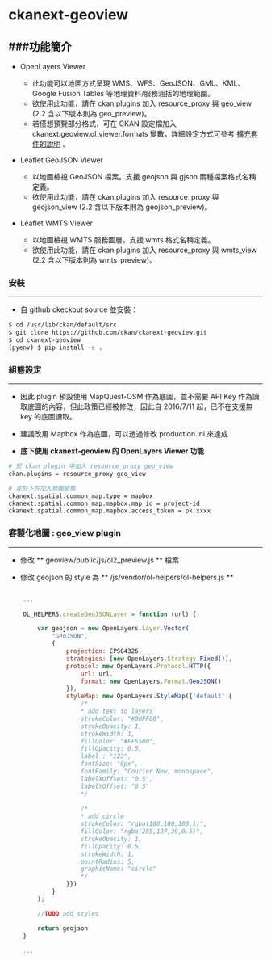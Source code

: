 # ckanext-geoview

<script type="text/javascript" src="../js/general.js"></script>

###功能簡介
---
* OpenLayers Viewer
    * 此功能可以地圖方式呈現 WMS、WFS、GeoJSON、GML、KML、Google Fusion Tables 等地理資料/服務涵括的地理範圍。
    * 欲使用此功能，請在 ckan.plugins 加入 resource_proxy 與 geo_view (2.2 含以下版本則為 geo_preview)。
    * 若僅想預覽部分格式，可在 CKAN 設定檔加入 ckanext.geoview.ol_viewer.formats 變數，詳細設定方式可參考 [擴充套件的說明](https://github.com/ckan/ckanext-geoview#openlayers-viewer) 。

* Leaflet GeoJSON Viewer
    * 以地圖檢視 GeoJSON 檔案。支援 geojson 與 gjson 兩種檔案格式名稱定義。
    * 欲使用此功能，請在 ckan.plugins 加入 resource_proxy 與 geojson_view (2.2 含以下版本則為 geojson_preview)。

* Leaflet WMTS Viewer
    * 以地圖檢視 WMTS 服務圖層。支援 wmts 格式名稱定義。
    * 欲使用此功能，請在 ckan.plugins 加入 resource_proxy 與 wmts_view (2.2 含以下版本則為 wmts_preview)。

### 安裝
---

* 自 github ckeckout source 並安裝：

```Bash
$ cd /usr/lib/ckan/default/src
$ git clone https://github.com/ckan/ckanext-geoview.git
$ cd ckanext-geoview
(pyenv) $ pip install -e .
```

### 組態設定
---

* 因此 plugin 預設使用 MapQuest-OSM 作為底圖，並不需要 API Key 作為讀取底圖的內容，但此政策已經被修改，因此自 2016/7/11 起，已不在支援無 key 的底圖讀取。

* 建議改用 Mapbox 作為底圖，可以透過修改 production.ini 來達成

* **底下使用 ckanext-geoview 的 OpenLayers Viewer 功能**

```bash
# 於 ckan plugin 中加入 resource_proxy geo_view
ckan.plugins = resource_proxy geo_view

# 並於下方加入地圖組態
ckanext.spatial.common_map.type = mapbox
ckanext.spatial.common_map.mapbox.map_id = project-id
ckanext.spatial.common_map.mapbox.access_token = pk.xxxx
```

### 客製化地圖 : geo_view plugin
---

* 修改 ** geoview/public/js/ol2_preview.js ** 檔案

* 修改 geojson 的 style 為 ** /js/vendor/ol-helpers/ol-helpers.js **

```javascript

    ...

    OL_HELPERS.createGeoJSONLayer = function (url) {

        var geojson = new OpenLayers.Layer.Vector(
            "GeoJSON",
            {
                projection: EPSG4326,
                strategies: [new OpenLayers.Strategy.Fixed()],
                protocol: new OpenLayers.Protocol.HTTP({
                    url: url,
                    format: new OpenLayers.Format.GeoJSON()
                }),
                styleMap: new OpenLayers.StyleMap({'default':{
                    /*
                    * add text to layers
                    strokeColor: "#00FF00",
                    strokeOpacity: 1,
                    strokeWidth: 1,
                    fillColor: "#FF5500",
                    fillOpacity: 0.5,
                    label : "123",
                    fontSize: "8px",
                    fontFamily: "Courier New, monospace",
                    labelXOffset: "0.5",
                    labelYOffset: "0.5"
                    */
                    
                    /*
                    * add circle
                    strokeColor: "rgba(100,100,100,1)",
                    fillColor: "rgba(255,127,39,0.5)",
                    strokeOpacity: 1,
                    fillOpacity: 0.5,
                    strokeWidth: 1,
                    pointRadius: 5,
                    graphicName: "circle"
                    */
                }})
            }
        );

        //TODO add styles

        return geojson
    }
    
    ...
    
```











